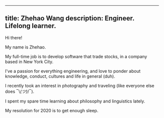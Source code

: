 
---
title: Zhehao Wang
description: Engineer.  Lifelong learner.
---

Hi there!

My name is Zhehao.

My full-time job is to develop software that trade stocks, in a company based in New York City.

I've a passion for everything engineering, and love to ponder about knowledge, conduct, cultures and life in general (duh).

I recently took an interest in photography and traveling (like everyone else does ‾\\_(ツ)_/‾).

I spent my spare time learning about philosophy and linguistics lately.

My resolution for 2020 is to get enough sleep.
